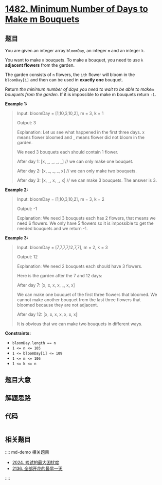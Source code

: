 # [1482. Minimum Number of Days to Make m Bouquets](https://leetcode.com/problems/minimum-number-of-days-to-make-m-bouquets)

## 题目

You are given an integer array `bloomDay`, an integer `m` and an integer `k`.

You want to make `m` bouquets. To make a bouquet, you need to use `k`
**adjacent flowers** from the garden.

The garden consists of `n` flowers, the `ith` flower will bloom in the
`bloomDay[i]` and then can be used in **exactly one** bouquet.

Return _the minimum number of days you need to wait to be able to make_`m`
_bouquets from the garden_. If it is impossible to make m bouquets return
`-1`.



**Example 1:**

> Input: bloomDay = [1,10,3,10,2], m = 3, k = 1
> 
> Output: 3
> 
> Explanation: Let us see what happened in the first three days. x means flower bloomed and _ means flower did not bloom in the garden.
> 
> We need 3 bouquets each should contain 1 flower.
> 
> After day 1: [x, _, _, _, _]   // we can only make one bouquet.
> 
> After day 2: [x, _, _, _, x]   // we can only make two bouquets.
> 
> After day 3: [x, _, x, _, x]   // we can make 3 bouquets. The answer is 3.

**Example 2:**

> Input: bloomDay = [1,10,3,10,2], m = 3, k = 2
> 
> Output: -1
> 
> Explanation: We need 3 bouquets each has 2 flowers, that means we need 6 flowers. We only have 5 flowers so it is impossible to get the needed bouquets and we return -1.

**Example 3:**

> Input: bloomDay = [7,7,7,7,12,7,7], m = 2, k = 3
> 
> Output: 12
> 
> Explanation: We need 2 bouquets each should have 3 flowers.
> 
> Here is the garden after the 7 and 12 days:
> 
> After day 7: [x, x, x, x, _, x, x]
> 
> We can make one bouquet of the first three flowers that bloomed. We cannot make another bouquet from the last three flowers that bloomed because they are not adjacent.
> 
> After day 12: [x, x, x, x, x, x, x]
> 
> It is obvious that we can make two bouquets in different ways.

**Constraints:**

  * `bloomDay.length == n`
  * `1 <= n <= 105`
  * `1 <= bloomDay[i] <= 109`
  * `1 <= m <= 106`
  * `1 <= k <= n`


## 题目大意

## 解题思路

## 代码

```javascript

```

## 相关题目

:::: md-demo 相关题目
- [2024. 考试的最大困扰度](https://leetcode.com/problems/maximize-the-confusion-of-an-exam)
- [2136. 全部开花的最早一天](https://leetcode.com/problems/earliest-possible-day-of-full-bloom)

::::
